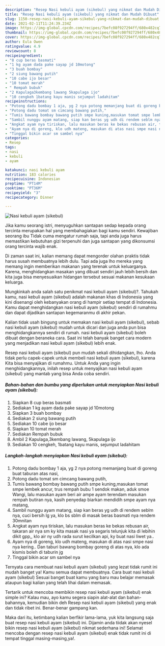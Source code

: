 ```yaml
---
description: "Resep Nasi kebuli ayam (sikebul) yang nikmat dan Mudah Dibuat"
title: "Resep Nasi kebuli ayam (sikebul) yang nikmat dan Mudah Dibuat"
slug: 1150-resep-nasi-kebuli-ayam-sikebul-yang-nikmat-dan-mudah-dibuat
date: 2021-02-11T11:24:39.234Z
image: https://img-global.cpcdn.com/recipes/7befc08f927294ff/680x482cq70/nasi-kebuli-ayam-sikebul-foto-resep-utama.jpg
thumbnail: https://img-global.cpcdn.com/recipes/7befc08f927294ff/680x482cq70/nasi-kebuli-ayam-sikebul-foto-resep-utama.jpg
cover: https://img-global.cpcdn.com/recipes/7befc08f927294ff/680x482cq70/nasi-kebuli-ayam-sikebul-foto-resep-utama.jpg
author: Eula Owen
ratingvalue: 4.9
reviewcount: 8
recipeingredient:
- "8 cup beras basmati"
- "1 kg ayam dada pake sayap jd 10motong"
- "3 buah bombay"
- "2 siung bawang putih"
- "10 cabe ijo besar"
- "10 tomat merah"
- " Rempah bubuk"
- "2 Kapulaga3kembang lawang 5kapulaga ijo"
- "10 cengkeh 1batang kayu manis sejumput ladahitam"
recipeinstructions:
- "Potong dadu bombay 1 aja, yg 2 nya potong memanjang buat di goreng buat taburan atas nasi,"
- "Potong dadu tomat sm cimcang bawang putih,"
- "Tumis bawang bombay bawang putih smpe kuning,masukan tomat smpe lembek ancur, trus rempah bubu 1 sendok makan, aduk smoe Wangi, lalu masukan ayam beri air ampe ayam terendam masukan rempah butiran nya, kasih penyedap biarkan mendidih smpe ayam nya matang,"
- "Sambil nunggu ayam matang, siap kan beras yg udh di rendem seblm nya, cuci bersih lg ya, klo bs sblm di masak beras basmati nya rendem 30mnitan"
- "Angkat ayam nya tiriskan, lalu masukan beras ke bekas rebusan air, takaran air nya sm ky kita masak nasi ya segaris telunjuk kita di lebihin dikit gpp,, klo air ny udh rada surut kecilkan api, ky buat nasi liwet ya.."
- "Ayam nya di goreng, klo udh mateng, masukan di atas nasi smpe nasi nya kering.. Dan taburi bawang bombay goreng di atas nya, klo ada kismis boleh di taburin jg"
- "Tinggal bikin acar sm sambel nya"
categories:
- Resep
tags:
- nasi
- kebuli
- ayam

katakunci: nasi kebuli ayam 
nutrition: 183 calories
recipecuisine: Indonesian
preptime: "PT14M"
cooktime: "PT36M"
recipeyield: "3"
recipecategory: Dinner

---
```



![Nasi kebuli ayam (sikebul)](https://img-global.cpcdn.com/recipes/7befc08f927294ff/680x482cq70/nasi-kebuli-ayam-sikebul-foto-resep-utama.jpg)

Jika kamu seorang istri, menyuguhkan santapan sedap kepada orang tercinta merupakan hal yang membahagiakan bagi kamu sendiri. Kewajiban seorang ibu Tidak cuma mengatur rumah saja, tapi anda juga harus memastikan kebutuhan gizi terpenuhi dan juga santapan yang dikonsumsi orang tercinta wajib enak.

Di zaman  saat ini, kalian memang dapat mengorder olahan praktis tidak harus susah membuatnya lebih dulu. Tapi ada juga lho mereka yang memang ingin memberikan makanan yang terenak untuk keluarganya. Karena, menghidangkan masakan yang dibuat sendiri jauh lebih bersih dan kita juga bisa menyesuaikan hidangan tersebut sesuai makanan kesukaan keluarga. 



Mungkinkah anda salah satu penikmat nasi kebuli ayam (sikebul)?. Tahukah kamu, nasi kebuli ayam (sikebul) adalah makanan khas di Indonesia yang kini disenangi oleh kebanyakan orang di hampir setiap tempat di Indonesia. Kamu dapat menghidangkan nasi kebuli ayam (sikebul) sendiri di rumahmu dan dapat dijadikan santapan kegemaranmu di akhir pekan.

Kalian tidak usah bingung untuk memakan nasi kebuli ayam (sikebul), sebab nasi kebuli ayam (sikebul) mudah untuk dicari dan juga anda pun bisa menghidangkannya sendiri di rumah. nasi kebuli ayam (sikebul) boleh dibuat dengan beraneka cara. Saat ini telah banyak banget cara modern yang menjadikan nasi kebuli ayam (sikebul) lebih enak.

Resep nasi kebuli ayam (sikebul) pun mudah sekali dihidangkan, lho. Anda tidak perlu capek-capek untuk membeli nasi kebuli ayam (sikebul), karena Kita bisa menyajikan di rumahmu. Untuk Anda yang ingin menghidangkannya, inilah resep untuk menyajikan nasi kebuli ayam (sikebul) yang mantab yang bisa Anda coba sendiri.

<!--inarticleads1-->

##### Bahan-bahan dan bumbu yang diperlukan untuk menyiapkan Nasi kebuli ayam (sikebul):

1. Siapkan 8 cup beras basmati
1. Sediakan 1 kg ayam dada pake sayap jd 10motong
1. Siapkan 3 buah bombay
1. Sediakan 2 siung bawang putih
1. Sediakan 10 cabe ijo besar
1. Siapkan 10 tomat merah
1. Sediakan  Rempah bubuk
1. Ambil 2 Kapulaga,3kembang lawang, 5kapulaga ijo
1. Sediakan 10 cengkeh, 1batang kayu manis, sejumput ladahitam




<!--inarticleads2-->

##### Langkah-langkah menyiapkan Nasi kebuli ayam (sikebul):

1. Potong dadu bombay 1 aja, yg 2 nya potong memanjang buat di goreng buat taburan atas nasi,
1. Potong dadu tomat sm cimcang bawang putih,
1. Tumis bawang bombay bawang putih smpe kuning,masukan tomat smpe lembek ancur, trus rempah bubu 1 sendok makan, aduk smoe Wangi, lalu masukan ayam beri air ampe ayam terendam masukan rempah butiran nya, kasih penyedap biarkan mendidih smpe ayam nya matang,
1. Sambil nunggu ayam matang, siap kan beras yg udh di rendem seblm nya, cuci bersih lg ya, klo bs sblm di masak beras basmati nya rendem 30mnitan
1. Angkat ayam nya tiriskan, lalu masukan beras ke bekas rebusan air, takaran air nya sm ky kita masak nasi ya segaris telunjuk kita di lebihin dikit gpp,, klo air ny udh rada surut kecilkan api, ky buat nasi liwet ya..
1. Ayam nya di goreng, klo udh mateng, masukan di atas nasi smpe nasi nya kering.. Dan taburi bawang bombay goreng di atas nya, klo ada kismis boleh di taburin jg
1. Tinggal bikin acar sm sambel nya




Ternyata cara membuat nasi kebuli ayam (sikebul) yang lezat tidak rumit ini mudah banget ya! Kamu semua dapat membuatnya. Cara buat nasi kebuli ayam (sikebul) Sesuai banget buat kamu yang baru mau belajar memasak ataupun bagi kalian yang telah lihai dalam memasak.

Tertarik untuk mencoba membikin resep nasi kebuli ayam (sikebul) enak simple ini? Kalau mau, ayo kamu segera siapin alat-alat dan bahan-bahannya, kemudian bikin deh Resep nasi kebuli ayam (sikebul) yang enak dan tidak ribet ini. Benar-benar gampang kan. 

Maka dari itu, ketimbang kalian berfikir lama-lama, yuk kita langsung saja buat resep nasi kebuli ayam (sikebul) ini. Dijamin anda tiidak akan nyesel bikin resep nasi kebuli ayam (sikebul) nikmat sederhana ini! Selamat mencoba dengan resep nasi kebuli ayam (sikebul) enak tidak rumit ini di tempat tinggal masing-masing,ya!.

